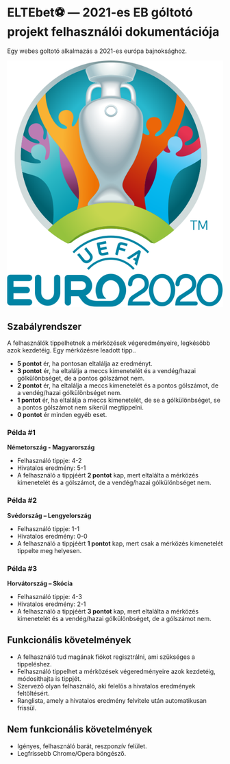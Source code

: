 # ELTEbet&#x26BD; &mdash; 2021-es EB góltotó projekt felhasználói dokumentációja
Egy webes goltotó alkalmazás a 2021-es európa bajnoksághoz.

![Euro 2020 logo](/documentation/UEFA_Euro_2020_Logo.svg)

## Szabályrendszer
A felhasználók tippelhetnek a mérközések végeredményeire, legkésöbb azok kezdetéig.
Egy mérközésre leadott tipp..
- **5 pontot** ér, ha pontosan eltalálja az eredményt.
- **3 pontot** ér, ha eltalálja a meccs kimenetelét és a vendég/hazai gólkülönbséget, de a pontos gólszámot nem.
- **2 pontot** ér, ha eltalálja a meccs kimenetelét és a pontos gólszámot, de a vendég/hazai gólkülönbséget nem.
- **1 pontot** ér, ha eltalálja a meccs kimenetelét, de se a gólkülönbséget, se a pontos gólszámot nem sikerül megtippelni.
- **0 pontot** ér minden egyéb eset.

### Példa #1
**Németország - Magyarország**
- Felhasználó tippje: 4-2
- Hivatalos eredmény: 5-1
- A felhasználó a tippjéért **2 pontot** kap, mert eltalálta a mérközés kimenetelét és a gólszámot, de a vendég/hazai gólkülönbséget nem.

### Példa #2
**Svédország – Lengyelország**
- Felhasználó tippje: 1-1
- Hivatalos eredmény: 0-0
- A felhasználó a tippjéért **1 pontot** kap, mert csak a mérközés kimenetelét tippelte meg helyesen.

### Példa #3
**Horvátország – Skócia**
- Felhasználó tippje: 4-3
- Hivatalos eredmény: 2-1
- A felhasználó a tippjéért **3 pontot** kap, mert eltalálta a mérközés kimenetelét és a vendég/hazai gólkülönbséget, de a gólszámot nem.


## Funkcionális követelmények
- A felhasználó tud magának fiókot regisztrálni, ami szükséges a tippeléshez.
- Felhasználó tippelhet a mérközések végeredményeire azok kezdetéig, módosíthajta is tippjét.
- Szervező olyan felhasználó, aki felelős a hivatalos eredmények feltöltésért.
- Ranglista, amely a hivatalos eredmény felvitele után automatikusan frissül.

## Nem funkcionális követelmények
- Igényes, felhasználó barát, reszponzív felület.
- Legfrissebb Chrome/Opera böngésző.
